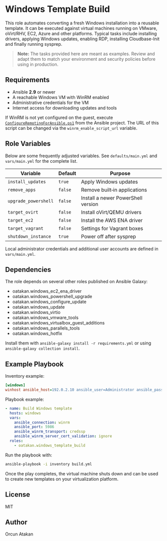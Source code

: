 # Windows Template Build

This role automates converting a fresh Windows installation into a reusable template. It can be executed against virtual machines running on VMware, oVirt/RHV, EC2, Azure and other platforms. Typical tasks include installing drivers, applying Windows updates, enabling RDP, installing Cloudbase-Init and finally running sysprep.

> **Note:** The tasks provided here are meant as examples. Review and adapt them to match your environment and security policies before using in production.

## Requirements

* Ansible **2.9** or newer
* A reachable Windows VM with WinRM enabled
* Administrative credentials for the VM
* Internet access for downloading updates and tools

If WinRM is not yet configured on the guest, execute [`ConfigureRemotingForAnsible.ps1`](https://raw.githubusercontent.com/ansible/ansible-documentation/devel/examples/scripts/ConfigureRemotingForAnsible.ps1) from the Ansible project. The URL of this script can be changed via the `winrm_enable_script_url` variable.

## Role Variables

Below are some frequently adjusted variables. See `defaults/main.yml` and `vars/main.yml` for the complete list.

| Variable | Default | Purpose |
|----------|---------|---------|
| `install_updates` | `true` | Apply Windows updates |
| `remove_apps` | `false` | Remove built‑in applications |
| `upgrade_powershell` | `false` | Install a newer PowerShell version |
| `target_ovirt` | `false` | Install oVirt/QEMU drivers |
| `target_ec2` | `false` | Install the AWS ENA driver |
| `target_vagrant` | `false` | Settings for Vagrant boxes |
| `shutdown_instance` | `true` | Power off after sysprep |

Local administrator credentials and additional user accounts are defined in `vars/main.yml`.

## Dependencies

The role depends on several other roles published on Ansible Galaxy:

- oatakan.windows_ec2_ena_driver
- oatakan.windows_powershell_upgrade
- oatakan.windows_configure_update
- oatakan.windows_update
- oatakan.windows_virtio
- oatakan.windows_vmware_tools
- oatakan.windows_virtualbox_guest_additions
- oatakan.windows_parallels_tools
- oatakan.windows_hotfix

Install them with `ansible-galaxy install -r requirements.yml` or using `ansible-galaxy collection install`.

## Example Playbook

Inventory example:

```ini
[windows]
winhost ansible_host=192.0.2.10 ansible_user=Administrator ansible_password=Secret123
```

Playbook example:

```yaml
- name: Build Windows template
  hosts: windows
  vars:
    ansible_connection: winrm
    ansible_port: 5986
    ansible_winrm_transport: credssp
    ansible_winrm_server_cert_validation: ignore
  roles:
    - oatakan.windows_template_build
```

Run the playbook with:

```bash
ansible-playbook -i inventory build.yml
```

Once the play completes, the virtual machine shuts down and can be used to create new templates on your virtualization platform.

## License

MIT

## Author

Orcun Atakan
